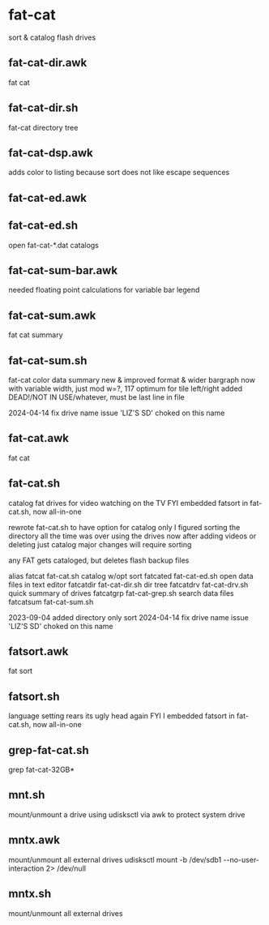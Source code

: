 # fat-cat

sort & catalog flash drives

fat-cat-dir.awk
--------------------------------------------------------------------------------
fat cat

fat-cat-dir.sh
--------------------------------------------------------------------------------
fat-cat directory tree

fat-cat-dsp.awk
--------------------------------------------------------------------------------
adds color to listing
because sort does not like escape sequences


fat-cat-ed.awk
--------------------------------------------------------------------------------

fat-cat-ed.sh
--------------------------------------------------------------------------------
open fat-cat-*.dat catalogs


fat-cat-sum-bar.awk
--------------------------------------------------------------------------------
needed floating point calculations for variable bar legend

fat-cat-sum.awk
--------------------------------------------------------------------------------
fat cat summary

fat-cat-sum.sh
--------------------------------------------------------------------------------
fat-cat color data summary
new & improved format & wider bargraph
now with variable width, just mod w=?, 117 optimum for tile left/right
added DEAD!/NOT IN USE/whatever, must be last line in file

2024-04-14 fix drive name issue 'LIZ'S SD' choked on this name

fat-cat.awk
--------------------------------------------------------------------------------
fat cat

fat-cat.sh
--------------------------------------------------------------------------------
catalog fat drives for video watching on the TV
FYI embedded fatsort in fat-cat.sh, now all-in-one

rewrote fat-cat.sh to have option for catalog only
I figured sorting the directory all the time was over using the drives
now after adding videos or deleting just catalog
major changes will require sorting

any FAT gets cataloged, but deletes flash backup files

alias
fatcat       fat-cat.sh        catalog w/opt sort
fatcated     fat-cat-ed.sh     open data files in text editor
fatcatdir    fat-cat-dir.sh    dir tree
fatcatdrv    fat-cat-drv.sh    quick summary of drives
fatcatgrp    fat-cat-grep.sh   search data files
fatcatsum    fat-cat-sum.sh

2023-09-04 added directory only sort
2024-04-14 fix drive name issue 'LIZ'S SD' choked on this name

fatsort.awk
--------------------------------------------------------------------------------
fat sort

fatsort.sh
--------------------------------------------------------------------------------
language setting rears its ugly head again
FYI I embedded fatsort in fat-cat.sh, now all-in-one

grep-fat-cat.sh
--------------------------------------------------------------------------------
grep fat-cat-32GB*

mnt.sh
--------------------------------------------------------------------------------
mount/unmount a drive using udisksctl via awk to protect system drive

mntx.awk
--------------------------------------------------------------------------------
mount/unmount all external drives
udisksctl mount -b /dev/sdb1 --no-user-interaction 2> /dev/null

mntx.sh
--------------------------------------------------------------------------------
mount/unmount all external drives
